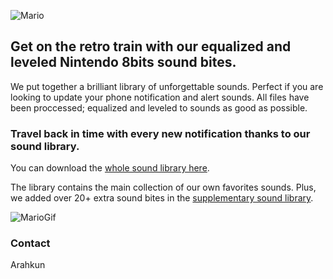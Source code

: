 ![Mario](http://i.imgur.com/gvcONjo.png)

##  Get on the retro train with our equalized and leveled Nintendo 8bits sound bites. 

We put together a brilliant library of unforgettable sounds.
Perfect if you are looking to update your phone notification and alert sounds. 
All files have been proccessed; equalized and leveled to sounds as good as possible.

### Travel back in time with every new notification thanks to our sound library.

You can download the [whole sound library here](https://github.com/arahkun/sound_library-nintendo_8bits-super_mario-notifications_and_alerts/archive/master.zip).

The library contains the main collection of our own favorites sounds. 
Plus, we added over 20+ extra sound bites in the [supplementary sound library](https://github.com/arahkun/sound_library-nintendo_8bits-super_mario-notifications_and_alerts/tree/master/supplementary_sound_library).

![MarioGif](http://i.imgur.com/jbGucoM.gif)


### Contact

Arahkun
